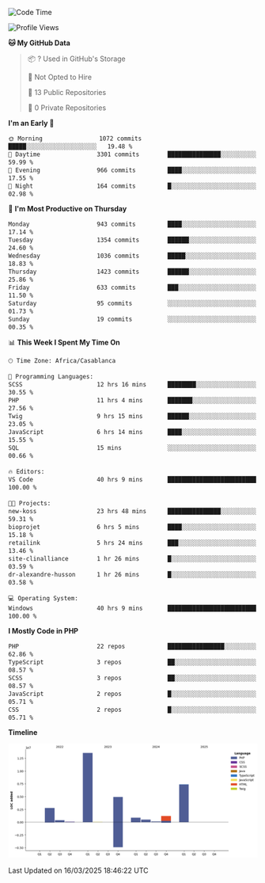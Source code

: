 <!--START_SECTION:waka-->
![Code Time](http://img.shields.io/badge/Code%20Time-5%2C545%20hrs%2023%20mins-blue)

![Profile Views](http://img.shields.io/badge/Profile%20Views-0-blue)

**🐱 My GitHub Data** 

> 📦 ? Used in GitHub's Storage 
 > 
> 🚫 Not Opted to Hire
 > 
> 📜 13 Public Repositories 
 > 
> 🔑 0 Private Repositories 
 > 
**I'm an Early 🐤** 

```text
🌞 Morning                1072 commits        █████░░░░░░░░░░░░░░░░░░░░   19.48 % 
🌆 Daytime                3301 commits        ███████████████░░░░░░░░░░   59.99 % 
🌃 Evening                966 commits         ████░░░░░░░░░░░░░░░░░░░░░   17.55 % 
🌙 Night                  164 commits         █░░░░░░░░░░░░░░░░░░░░░░░░   02.98 % 
```
📅 **I'm Most Productive on Thursday** 

```text
Monday                   943 commits         ████░░░░░░░░░░░░░░░░░░░░░   17.14 % 
Tuesday                  1354 commits        ██████░░░░░░░░░░░░░░░░░░░   24.60 % 
Wednesday                1036 commits        █████░░░░░░░░░░░░░░░░░░░░   18.83 % 
Thursday                 1423 commits        ██████░░░░░░░░░░░░░░░░░░░   25.86 % 
Friday                   633 commits         ███░░░░░░░░░░░░░░░░░░░░░░   11.50 % 
Saturday                 95 commits          ░░░░░░░░░░░░░░░░░░░░░░░░░   01.73 % 
Sunday                   19 commits          ░░░░░░░░░░░░░░░░░░░░░░░░░   00.35 % 
```


📊 **This Week I Spent My Time On** 

```text
🕑︎ Time Zone: Africa/Casablanca

💬 Programming Languages: 
SCSS                     12 hrs 16 mins      ████████░░░░░░░░░░░░░░░░░   30.55 % 
PHP                      11 hrs 4 mins       ███████░░░░░░░░░░░░░░░░░░   27.56 % 
Twig                     9 hrs 15 mins       ██████░░░░░░░░░░░░░░░░░░░   23.05 % 
JavaScript               6 hrs 14 mins       ████░░░░░░░░░░░░░░░░░░░░░   15.55 % 
SQL                      15 mins             ░░░░░░░░░░░░░░░░░░░░░░░░░   00.66 % 

🔥 Editors: 
VS Code                  40 hrs 9 mins       █████████████████████████   100.00 % 

🐱‍💻 Projects: 
new-koss                 23 hrs 48 mins      ███████████████░░░░░░░░░░   59.31 % 
bioprojet                6 hrs 5 mins        ████░░░░░░░░░░░░░░░░░░░░░   15.18 % 
retailink                5 hrs 24 mins       ███░░░░░░░░░░░░░░░░░░░░░░   13.46 % 
site-clinalliance        1 hr 26 mins        █░░░░░░░░░░░░░░░░░░░░░░░░   03.59 % 
dr-alexandre-husson      1 hr 26 mins        █░░░░░░░░░░░░░░░░░░░░░░░░   03.58 % 

💻 Operating System: 
Windows                  40 hrs 9 mins       █████████████████████████   100.00 % 
```

**I Mostly Code in PHP** 

```text
PHP                      22 repos            ████████████████░░░░░░░░░   62.86 % 
TypeScript               3 repos             ██░░░░░░░░░░░░░░░░░░░░░░░   08.57 % 
SCSS                     3 repos             ██░░░░░░░░░░░░░░░░░░░░░░░   08.57 % 
JavaScript               2 repos             █░░░░░░░░░░░░░░░░░░░░░░░░   05.71 % 
CSS                      2 repos             █░░░░░░░░░░░░░░░░░░░░░░░░   05.71 % 
```



**Timeline**

![Lines of Code chart](https://raw.githubusercontent.com/tahar-elgunaoui/tahar-elgunaoui/main/assets/bar_graph.png)


 Last Updated on 16/03/2025 18:46:22 UTC
<!--END_SECTION:waka-->

